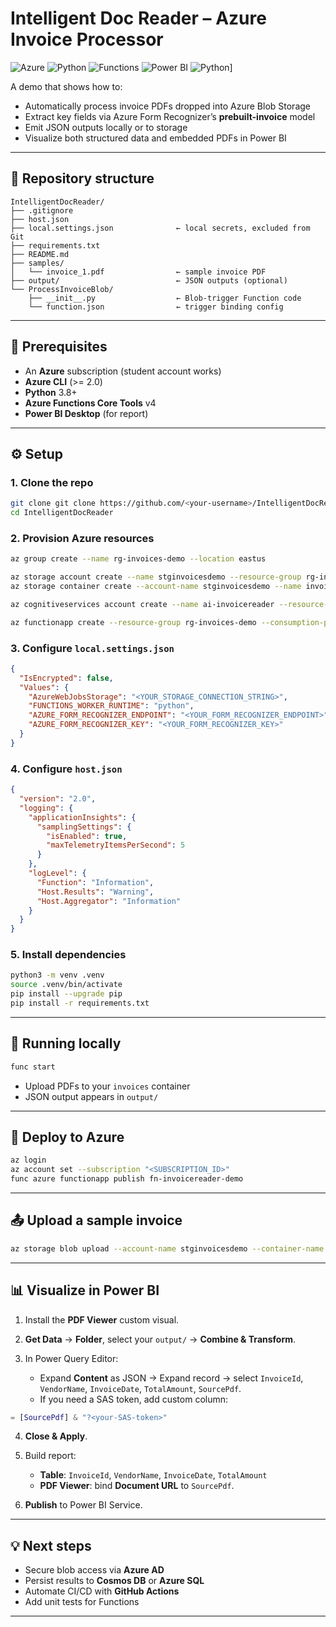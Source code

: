 # Intelligent Doc Reader – Azure Invoice Processor

![Azure](https://img.shields.io/badge/Azure-Form%20Recognizer-blue) ![Python](https://img.shields.io/badge/Python-3.8+-blue) ![Functions](https://img.shields.io/badge/Azure%20Functions-v4-green) ![Power BI](https://img.shields.io/badge/Power%20BI-Report-yellow) ![Python](https://img.shields.io/badge/Python-3.8%2B-blue)]

A demo that shows how to:

* Automatically process invoice PDFs dropped into Azure Blob Storage
* Extract key fields via Azure Form Recognizer’s **prebuilt-invoice** model
* Emit JSON outputs locally or to storage
* Visualize both structured data and embedded PDFs in Power BI

---

## 📁 Repository structure

```
IntelligentDocReader/
├── .gitignore
├── host.json
├── local.settings.json              ← local secrets, excluded from Git
├── requirements.txt
├── README.md
├── samples/
│   └── invoice_1.pdf                ← sample invoice PDF
├── output/                          ← JSON outputs (optional)
└── ProcessInvoiceBlob/
    ├── __init__.py                  ← Blob-trigger Function code
    └── function.json                ← trigger binding config
```

---

## 🔧 Prerequisites

* An **Azure** subscription (student account works)
* **Azure CLI** (>= 2.0)
* **Python** 3.8+
* **Azure Functions Core Tools** v4
* **Power BI Desktop** (for report)

---

## ⚙️ Setup

### 1. Clone the repo

```bash
git clone git clone https://github.com/<your-username>/IntelligentDocReader.git
cd IntelligentDocReader
```

### 2. Provision Azure resources

```bash
az group create --name rg-invoices-demo --location eastus

az storage account create --name stginvoicesdemo --resource-group rg-invoices-demo --sku Standard_LRS --location eastus
az storage container create --account-name stginvoicesdemo --name invoices

az cognitiveservices account create --name ai-invoicereader --resource-group rg-invoices-demo --kind FormRecognizer --sku F0 --location eastus

az functionapp create --resource-group rg-invoices-demo --consumption-plan-location eastus --runtime python --functions-version 4 --name fn-invoicereader-demo --storage-account stginvoicesdemo
```

### 3. Configure `local.settings.json`

```json
{
  "IsEncrypted": false,
  "Values": {
    "AzureWebJobsStorage": "<YOUR_STORAGE_CONNECTION_STRING>",
    "FUNCTIONS_WORKER_RUNTIME": "python",
    "AZURE_FORM_RECOGNIZER_ENDPOINT": "<YOUR_FORM_RECOGNIZER_ENDPOINT>",
    "AZURE_FORM_RECOGNIZER_KEY": "<YOUR_FORM_RECOGNIZER_KEY>"
  }
}
```

### 4. Configure `host.json`

```json
{
  "version": "2.0",
  "logging": {
    "applicationInsights": {
      "samplingSettings": {
        "isEnabled": true,
        "maxTelemetryItemsPerSecond": 5
      }
    },
    "logLevel": {
      "Function": "Information",
      "Host.Results": "Warning",
      "Host.Aggregator": "Information"
    }
  }
}
```

### 5. Install dependencies

```bash
python3 -m venv .venv
source .venv/bin/activate
pip install --upgrade pip
pip install -r requirements.txt
```

---

## 🏃 Running locally

```bash
func start
```

* Upload PDFs to your `invoices` container
* JSON output appears in `output/`

---

## 🚀 Deploy to Azure

```bash
az login
az account set --subscription "<SUBSCRIPTION_ID>"
func azure functionapp publish fn-invoicereader-demo
```

---

## 📤 Upload a sample invoice

```bash
az storage blob upload --account-name stginvoicesdemo --container-name invoices --name invoice_1.pdf --file samples/invoice_1.pdf
```

---

## 📊 Visualize in Power BI

1. Install the **PDF Viewer** custom visual.
2. **Get Data** → **Folder**, select your `output/` → **Combine & Transform**.
3. In Power Query Editor:

   * Expand **Content** as JSON → Expand record → select
     `InvoiceId`, `VendorName`, `InvoiceDate`, `TotalAmount`, `SourcePdf`.
   * If you need a SAS token, add custom column:

```m
= [SourcePdf] & "?<your-SAS-token>"
```

4. **Close & Apply**.
5. Build report:

   * **Table**: `InvoiceId`, `VendorName`, `InvoiceDate`, `TotalAmount`
   * **PDF Viewer**: bind **Document URL** to `SourcePdf`.
6. **Publish** to Power BI Service.

---

## 💡 Next steps

* Secure blob access via **Azure AD**
* Persist results to **Cosmos DB** or **Azure SQL**
* Automate CI/CD with **GitHub Actions**
* Add unit tests for Functions

---



